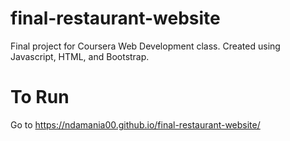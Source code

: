 # final-restaurant-website

Final project for Coursera Web Development class. Created using Javascript, HTML, and Bootstrap.

# To Run
Go to https://ndamania00.github.io/final-restaurant-website/
